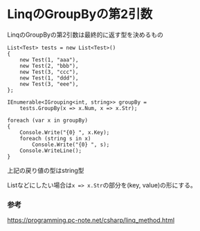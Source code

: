 # LinqのGroupByの第2引数

LinqのGroupByの第2引数は最終的に返す型を決めるもの

```
List<Test> tests = new List<Test>()
{
    new Test(1, "aaa"),
    new Test(2, "bbb"),
    new Test(3, "ccc"),
    new Test(1, "ddd"),
    new Test(3, "eee"),
};

IEnumerable<IGrouping<int, string>> groupBy =
    tests.GroupBy(x => x.Num, x => x.Str);

foreach (var x in groupBy)
{
    Console.Write("{0} ", x.Key);
    foreach (string s in x)
        Console.Write("{0} ", s);
    Console.WriteLine();
}
```
上記の戻り値の型はstring型

Listなどにしたい場合は`x => x.Str`の部分を(key, value)の形にする。

### 参考

https://programming.pc-note.net/csharp/linq_method.html